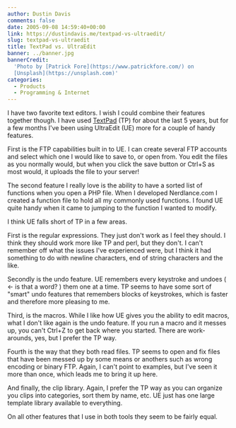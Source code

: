 ```yaml
---
author: Dustin Davis
comments: false
date: 2005-09-08 14:59:40+00:00
link: https://dustindavis.me/textpad-vs-ultraedit/
slug: textpad-vs-ultraedit
title: TextPad vs. UltraEdit
banner: ../banner.jpg
bannerCredit:
  'Photo by [Patrick Fore](https://www.patrickfore.com/) on
  [Unsplash](https://unsplash.com)'
categories:
  - Products
  - Programming & Internet
---
```


I have two favorite text editors. I wish I could combine their features together
though. I have used [TextPad](http://www.textpad.com) (TP) for about the last 5
years, but for a few months I've been using UltraEdit (UE) more for a couple of
handy features.

First is the FTP capabilities built in to UE. I can create several FTP accounts
and select which one I would like to save to, or open from. You edit the files
as you normally would, but when you click the save button or Ctrl+S as most
would, it uploads the file to your server!

The second feature I really love is the ability to have a sorted list of
functions when you open a PHP file. When I developed Nerdlance.com I created a
function file to hold all my commonly used functions. I found UE quite handy
when it came to jumping to the function I wanted to
modify.[ ](https://www.ultraedit.com/store/customer/home.php?partner=xhenxhe&bid=9)

I think UE falls short of TP in a few areas.

First is the regular expressions. They just don't work as I feel they should. I
think they should work more like TP and perl, but they don't. I can't remember
off what the issues I've experienced were, but I think it had something to do
with newline characters, end of string characters and the like.

Secondly is the undo feature. UE remembers every keystroke and undoes ( <- is
that a word? ) them one at a time. TP seems to have some sort of "smart" undo
features that remembers blocks of keystrokes, which is faster and therefore more
pleasing to me.

Third, is the macros. While I like how UE gives you the ability to edit macros,
what I don't like again is the undo feature. If you run a macro and it messes
up, you can't Ctrl+Z to get back where you started. There are work-arounds, yes,
but I prefer the TP way.

Fourth is the way that they both read files. TP seems to open and fix files that
have been messed up by some means or anothers such as wrong encoding or binary
FTP. Again, I can't point to examples, but I've seen it more than once, which
leads me to bring it up here.

And finally, the clip library. Again, I prefer the TP way as you can organize
you clips into categories, sort them by name, etc. UE just has one large
template library available to everything.

On all other features that I use in both tools they seem to be fairly equal.
